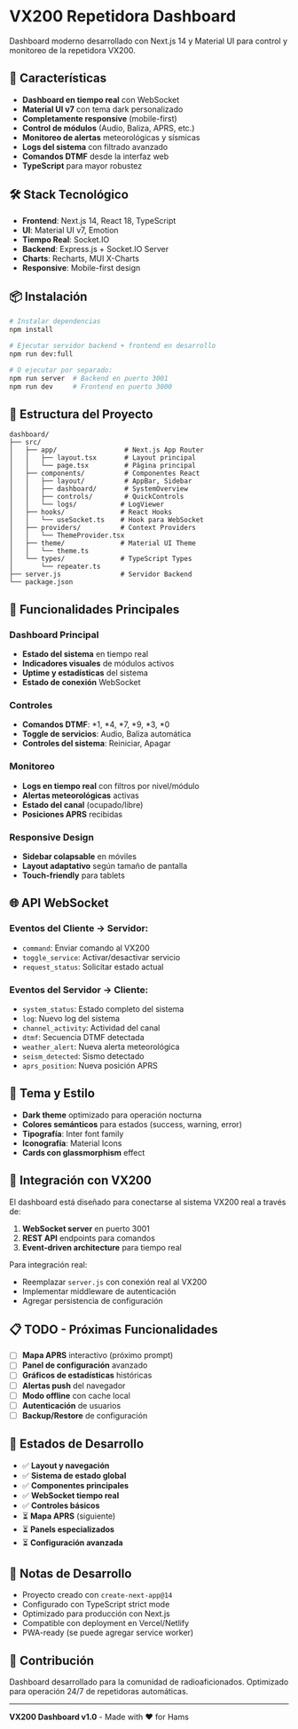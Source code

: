 # VX200 Repetidora Dashboard

Dashboard moderno desarrollado con Next.js 14 y Material UI para control y monitoreo de la repetidora VX200.

## 🚀 Características

- **Dashboard en tiempo real** con WebSocket
- **Material UI v7** con tema dark personalizado
- **Completamente responsive** (mobile-first)
- **Control de módulos** (Audio, Baliza, APRS, etc.)
- **Monitoreo de alertas** meteorológicas y sísmicas
- **Logs del sistema** con filtrado avanzado
- **Comandos DTMF** desde la interfaz web
- **TypeScript** para mayor robustez

## 🛠️ Stack Tecnológico

- **Frontend**: Next.js 14, React 18, TypeScript
- **UI**: Material UI v7, Emotion
- **Tiempo Real**: Socket.IO
- **Backend**: Express.js + Socket.IO Server
- **Charts**: Recharts, MUI X-Charts
- **Responsive**: Mobile-first design

## 📦 Instalación

```bash
# Instalar dependencias
npm install

# Ejecutar servidor backend + frontend en desarrollo
npm run dev:full

# O ejecutar por separado:
npm run server  # Backend en puerto 3001
npm run dev     # Frontend en puerto 3000
```

## 🔧 Estructura del Proyecto

```
dashboard/
├── src/
│   ├── app/                 # Next.js App Router
│   │   ├── layout.tsx       # Layout principal
│   │   └── page.tsx         # Página principal
│   ├── components/          # Componentes React
│   │   ├── layout/          # AppBar, Sidebar
│   │   ├── dashboard/       # SystemOverview
│   │   ├── controls/        # QuickControls
│   │   └── logs/           # LogViewer
│   ├── hooks/              # React Hooks
│   │   └── useSocket.ts    # Hook para WebSocket
│   ├── providers/          # Context Providers
│   │   └── ThemeProvider.tsx
│   ├── theme/              # Material UI Theme
│   │   └── theme.ts
│   └── types/              # TypeScript Types
│       └── repeater.ts
├── server.js               # Servidor Backend
└── package.json
```

## 📱 Funcionalidades Principales

### Dashboard Principal
- **Estado del sistema** en tiempo real
- **Indicadores visuales** de módulos activos
- **Uptime y estadísticas** del sistema
- **Estado de conexión** WebSocket

### Controles
- **Comandos DTMF**: *1, *4, *7, *9, *3, *0
- **Toggle de servicios**: Audio, Baliza automática
- **Controles del sistema**: Reiniciar, Apagar

### Monitoreo
- **Logs en tiempo real** con filtros por nivel/módulo
- **Alertas meteorológicas** activas
- **Estado del canal** (ocupado/libre)
- **Posiciones APRS** recibidas

### Responsive Design
- **Sidebar colapsable** en móviles
- **Layout adaptativo** según tamaño de pantalla
- **Touch-friendly** para tablets

## 🌐 API WebSocket

### Eventos del Cliente → Servidor:
- `command`: Enviar comando al VX200
- `toggle_service`: Activar/desactivar servicio
- `request_status`: Solicitar estado actual

### Eventos del Servidor → Cliente:
- `system_status`: Estado completo del sistema
- `log`: Nuevo log del sistema
- `channel_activity`: Actividad del canal
- `dtmf`: Secuencia DTMF detectada
- `weather_alert`: Nueva alerta meteorológica
- `seism_detected`: Sismo detectado
- `aprs_position`: Nueva posición APRS

## 🎨 Tema y Estilo

- **Dark theme** optimizado para operación nocturna
- **Colores semánticos** para estados (success, warning, error)
- **Tipografía**: Inter font family
- **Iconografía**: Material Icons
- **Cards con glassmorphism** effect

## 🔌 Integración con VX200

El dashboard está diseñado para conectarse al sistema VX200 real a través de:

1. **WebSocket server** en puerto 3001
2. **REST API** endpoints para comandos
3. **Event-driven architecture** para tiempo real

Para integración real:
- Reemplazar `server.js` con conexión real al VX200
- Implementar middleware de autenticación
- Agregar persistencia de configuración

## 📋 TODO - Próximas Funcionalidades

- [ ] **Mapa APRS** interactivo (próximo prompt)
- [ ] **Panel de configuración** avanzado
- [ ] **Gráficos de estadísticas** históricas
- [ ] **Alertas push** del navegador
- [ ] **Modo offline** con cache local
- [ ] **Autenticación** de usuarios
- [ ] **Backup/Restore** de configuración

## 🚦 Estados de Desarrollo

- ✅ **Layout y navegación**
- ✅ **Sistema de estado global**
- ✅ **Componentes principales**
- ✅ **WebSocket tiempo real**
- ✅ **Controles básicos**
- ⏳ **Mapa APRS** (siguiente)
- ⏳ **Panels especializados**
- ⏳ **Configuración avanzada**

## 📝 Notas de Desarrollo

- Proyecto creado con `create-next-app@14`
- Configurado con TypeScript strict mode
- Optimizado para producción con Next.js
- Compatible con deployment en Vercel/Netlify
- PWA-ready (se puede agregar service worker)

## 🤝 Contribución

Dashboard desarrollado para la comunidad de radioaficionados. Optimizado para operación 24/7 de repetidoras automáticas.

---

**VX200 Dashboard v1.0** - Made with ❤️ for Hams
